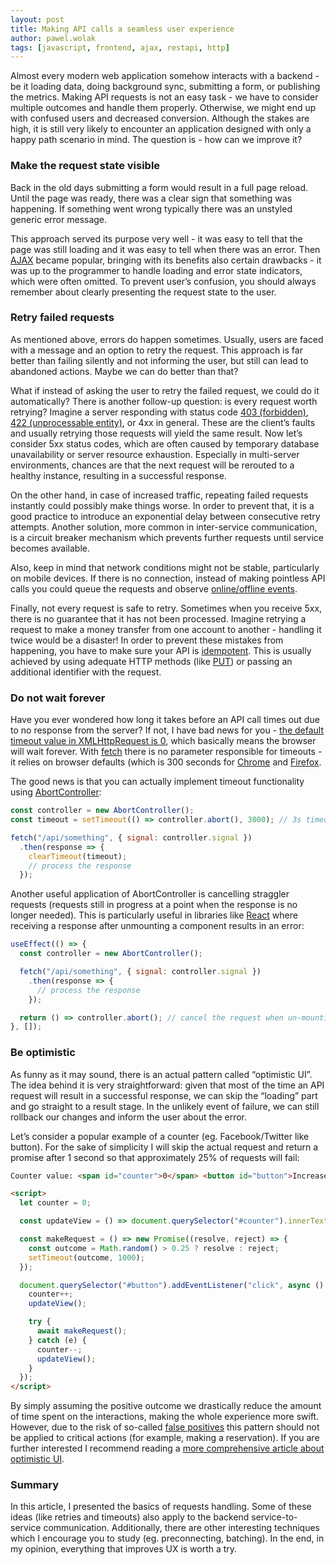 ```yaml
---
layout: post
title: Making API calls a seamless user experience
author: pawel.wolak
tags: [javascript, frontend, ajax, restapi, http]
---
```


Almost every modern web application somehow interacts with a backend - be it loading data, doing background sync, submitting a form, or publishing the metrics.
Making API requests is not an easy task - we have to consider multiple outcomes and handle them properly. Otherwise, we might end up with confused users and
decreased conversion. Although the stakes are high, it is still very likely to encounter an application designed with only a happy path scenario in
mind. The question is - how can we improve it?

### Make the request state visible
Back in the old days submitting a form would result in a full page reload. Until the page was ready, there was a clear sign that something was happening. If
something went wrong typically there was an unstyled generic error message.

This approach served its purpose very well - it was easy to tell that the page was still loading and it was easy to tell when there was an error. Then
[AJAX](https://developer.mozilla.org/en-US/docs/Web/Guide/AJAX) became popular, bringing with its benefits also certain drawbacks - it was up to the
programmer to handle loading and error state indicators, which were often omitted. To prevent user’s confusion, you should always remember about
clearly presenting the request state to the user.

### Retry failed requests
As mentioned above, errors do happen sometimes. Usually, users are faced with a message and an option to retry the request. This approach is far better than
failing silently and not informing the user, but still can lead to abandoned actions. Maybe we can do better than that?

What if instead of asking the user to retry the failed request, we could do it automatically? There is another follow-up question: is every request worth
retrying? Imagine a server responding with status code [403 (forbidden)](https://developer.mozilla.org/en-US/docs/Web/HTTP/Status/403),
[422 (unprocessable entity)](https://developer.mozilla.org/en-US/docs/Web/HTTP/Status/422), or 4xx in general. These are the client’s faults and usually
retrying those requests will yield the same result. Now let’s consider 5xx status codes, which are often caused by temporary database unavailability or server
resource exhaustion. Especially in multi-server environments, chances are that the next request will be rerouted to a healthy instance, resulting in a
successful response.

On the other hand, in case of increased traffic, repeating failed requests instantly could possibly make things worse. In order to prevent that, it is a good
practice to introduce an exponential delay between consecutive retry attempts. Another solution, more common in inter-service communication, is a circuit breaker
mechanism which prevents further requests until service becomes available.

Also, keep in mind that network conditions might not be stable, particularly on mobile devices. If there is no connection, instead of making pointless API
calls you could queue the requests and observe
[online/offline events](https://developer.mozilla.org/en-US/docs/Web/API/NavigatorOnLine/Online_and_offline_events).

Finally, not every request is safe to retry. Sometimes when you receive 5xx, there is no guarantee that it has not been processed. Imagine retrying a request
to make a money transfer from one account to another - handling it twice would be a disaster! In order to prevent these mistakes from happening, you have to
make sure your API is [idempotent](https://developer.mozilla.org/en-US/docs/Glossary/Idempotent). This is usually achieved by using adequate HTTP methods
(like [PUT](https://developer.mozilla.org/en-US/docs/Web/HTTP/Methods/PUT)) or passing an additional identifier with the request.

### Do not wait forever
Have you ever wondered how long it takes before an API call times out due to no response from the server? If not, I have bad news for you -
[the default timeout value in XMLHttpRequest is 0](https://developer.mozilla.org/en-US/docs/Web/API/XMLHttpRequest/timeout), which basically means the browser will wait forever.
With [fetch](https://developer.mozilla.org/en-US/docs/Web/API/Fetch_API) there is no parameter responsible for timeouts - it relies on browser defaults (which
is 300 seconds for [Chrome](https://source.chromium.org/chromium/chromium/src/+/master:net/socket/client_socket_pool.cc;l=29) and
[Firefox](https://searchfox.org/mozilla-central/source/netwerk/protocol/http/nsHttpHandler.cpp#219).

The good news is that you can actually implement timeout functionality using
[AbortController](https://developer.mozilla.org/en-US/docs/Web/API/AbortController):

```javascript
const controller = new AbortController();
const timeout = setTimeout(() => controller.abort(), 3000); // 3s timeout

fetch("/api/something", { signal: controller.signal })
  .then(response => {
    clearTimeout(timeout);
    // process the response
  });
```

Another useful application of AbortController is cancelling straggler requests (requests still in progress at a point when the response is no longer needed).
This is particularly useful in libraries like [React](https://reactjs.org/) where receiving a response after unmounting a component results in an error:

```javascript
useEffect(() => {
  const controller = new AbortController();

  fetch("/api/something", { signal: controller.signal })
    .then(response => {
      // process the response
    });

  return () => controller.abort(); // cancel the request when un-mounting the component
}, []);
```

### Be optimistic
As funny as it may sound, there is an actual pattern called “optimistic UI”. The idea behind it is very straightforward: given that most of the time an API
request will result in a successful response, we can skip the “loading” part and go straight to a result stage. In the unlikely event of failure, we can still
rollback our changes and inform the user about the error.

Let’s consider a popular example of a counter (eg. Facebook/Twitter like button). For the sake of simplicity I will skip the actual request and return a
promise after 1 second so that approximately 25% of requests will fail:

```html
Counter value: <span id="counter">0</span> <button id="button">Increase</button>

<script>
  let counter = 0;

  const updateView = () => document.querySelector("#counter").innerText = counter;

  const makeRequest = () => new Promise((resolve, reject) => {
    const outcome = Math.random() > 0.25 ? resolve : reject;
    setTimeout(outcome, 1000);
  });

  document.querySelector("#button").addEventListener("click", async () => {
    counter++;
    updateView();

    try {
      await makeRequest();
    } catch (e) {
      counter--;
      updateView();
    }
  });
</script>
```

By simply assuming the positive outcome we drastically reduce the amount of time spent on the interactions, making the whole experience more swift. However,
due to the risk of so-called [false positives](https://en.wikipedia.org/wiki/False_positives_and_false_negatives#False_positive_error) this pattern should not
be applied to critical actions (for example, making a reservation). If you are further interested I recommend reading a
[more comprehensive article about optimistic UI](https://www.smashingmagazine.com/2016/11/true-lies-of-optimistic-user-interfaces/).

### Summary
In this article, I presented the basics of requests handling. Some of these ideas (like retries and timeouts) also apply to the backend service-to-service
communication. Additionally, there are other interesting techniques which I encourage you to study (eg. preconnecting, batching). In the end, in my opinion,
everything that improves UX is worth a try.
